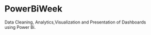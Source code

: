 # PowerBiWeek
Data Cleaning, Analytics,Visualization and Presentation of Dashboards using Power Bi.  
